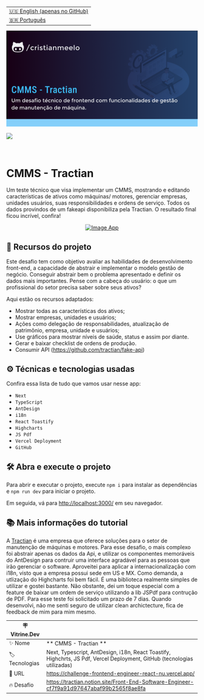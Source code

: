 <table align="right">
  <tr>
    <td>
      <a href="README-EN.md">🇺🇸 English (apenas no GitHub)</a>
    </td>
  </tr>
  <tr>
    <td>
      <a href="README.md">🇧🇷 Português</a>
    </td>
  </tr>
</table>

![](https://github.com/cristianmeelo/challenge-frontend-engineer-react/blob/main/thumbnail.png?raw=true)

![](https://github.com/cristianmeelo/challenge-frontend-engineer-react/blob/main/thumbnail-mockup.png?raw=true#vitrinedev)

<br/>

# CMMS - Tractian

Um teste técnico que visa implementar um CMMS, mostrando e editando características de ativos como máquinas/ motores, gerenciar empresas, unidades usuários, suas responsibilidades e ordens de serviço. Todos os dados provindos de um fakeapi disponibiliza pela Tractian. O resultado final ficou incrível, confira!

<div align="center">
<a href="https://challenge-frontend-engineer-react-nu.vercel.app/">
  <img src="https://img.shields.io/badge/-CONFIRA%20AQUI-lightblue" alt="Image App" >
</a>
</div>

## 🔨 Recursos do projeto

Este desafio tem como objetivo avaliar as habilidades de desenvolvimento front-end, a capacidade de abstrair e implementar o modelo gestão de negócio. Conseguir abstrair bem o problema apresentado e definir os dados mais importantes. Pense com a cabeça do usuário: o que um profissional do setor precisa saber sobre seus ativos?

Aqui estão os recursos adaptados:

- Mostrar todas as características dos ativos;
- Mostrar empresas, unidades e usuários;
- Ações como delegação de responsabilidades, atualização de patrimônio, empresa, unidade e usuários;
- Use gráficos para mostrar níveis de saúde, status e assim por diante.
- Gerar e baixar checklist de ordens de produção.
- Consumir API (https://github.com/tractian/fake-api)

## ⚙️ Técnicas e tecnologias usadas

Confira essa lista de tudo que vamos usar nesse app:

- `Next`
- `TypeScript`
- `AntDesign`
- `i18n`
- `React Toastify`
- `Highcharts`
- `JS Pdf`
- `Vercel Deployment`
- `GitHub`

## 🛠️ Abra e execute o projeto

Para abrir e executar o projeto, execute `npm i` para instalar as dependências e `npm run dev` para iniciar o projeto.

Em seguida, vá para <a href="http://localhost:3000/">http://localhost:3000/</a> em seu navegador.

## 📚 Mais informações do tutorial

A [Tractian](https://tractian.com/) é uma empresa que oferece soluções para o setor de manutenção de máquinas e motores. Para esse desafio, o mais complexo foi abstrair apenas os dados da Api, e utilizar os componentes memoráveis do AntDesign para contruir uma interface agradável para as pessoas que irão gerenciar o software. Aproveitei para aplicar a internacionalização com i18n, visto que a empresa possui sede em US e MX. Como demanda, a utlização do Highcharts foi bem fácil. É uma biblioteca realmente simples de utilizar e gostei bastante. Não obstante, dei um toque especial com a feature de baixar um ordem de serviço utilizando a lib JSPdf para contrução de PDF. Para esse teste foi solicitado um prazo de 7 dias. Quando desenvolvi, não me senti seguro de utilizar clean archictecture, fica de feedback de mim para mim mesmo.

| :placard: Vitrine.Dev |                                                                                                                          |
| --------------------- | ------------------------------------------------------------------------------------------------------------------------ |
| :sparkles: Nome       | ** CMMS - Tractian **                                                                                                     |
| :label: Tecnologias   | Next, Typescript, AntDesign, i18n, React Toastify, Highchrts, JS Pdf, Vercel Deployment, GitHub (tecnologias utilizadas) |
| :rocket: URL          | https://challenge-frontend-engineer-react-nu.vercel.app/                                                                 |
| :fire: Desafio        | https://tractian.notion.site/Front-End-Software-Engineer-cf7f9a91d97647abaf99b2565f8ae8fa                                |
